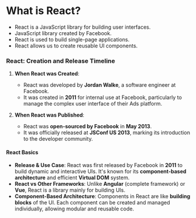 
# What is React?

- React is a JavaScript library for building user interfaces.
- JavaScript library created by Facebook. 
- React is used to build single-page applications.
- React allows us to create reusable UI components.


### React: Creation and Release Timeline

1. **When React was Created**:
    
    - React was developed by **Jordan Walke**, a software engineer at Facebook.
    - It was created in **2011** for internal use at Facebook, particularly to manage the complex user interface of their Ads platform.
2. **When React was Published**:
    
    - React was **open-sourced by Facebook** in **May 2013**.
    - It was officially released at **JSConf US 2013**, marking its introduction to the developer community.



#### React Basics

- **Release & Use Case**: React was first released by Facebook in **2011** to build dynamic and interactive UIs. It's known for its **component-based architecture** and efficient **Virtual DOM** system.
- **React vs Other Frameworks**: Unlike **Angular** (complete framework) or **Vue**, React is a library mainly for building UIs.
- **Component-Based Architecture**: Components in React are like **building blocks** of the UI. Each component can be created and managed individually, allowing modular and reusable code.
  